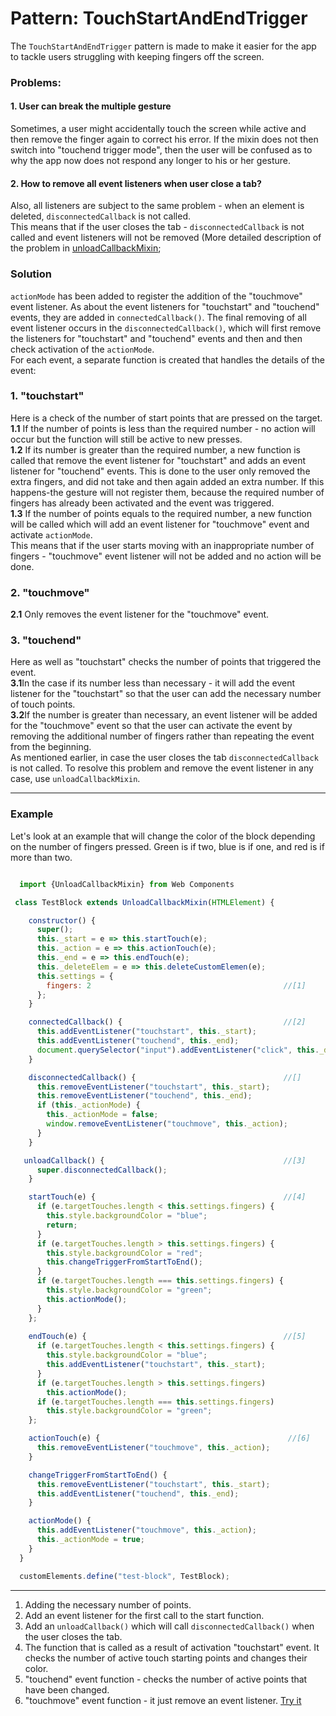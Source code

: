 # Pattern: TouchStartAndEndTrigger 
The `TouchStartAndEndTrigger` pattern is made to make it easier for the app to tackle users struggling with keeping fingers off the screen.

### Problems: 
#### 1. User can break the multiple gesture
Sometimes, a user might accidentally touch the screen while active and then remove the finger again to correct his error. 
If the mixin does not then switch into "touchend trigger mode", then the user will be confused as to why the app now does not respond 
any longer to his or her gesture.<br>
#### 2. How to remove all event listeners when user close a tab?
Also, all listeners are subject to the same problem - when an element is deleted, `disconnectedCallback` is not called.<br>
This means that if the user closes the tab - `disconnectedCallback` is not called and event listeners will not be removed (More detailed description of the problem in [unloadCallbackMixin](https://github.com/Halochkin/Components/tree/master/unloadCallbackMixin);

### Solution
 `actionMode` has been added to register the addition of the "touchmove" event listener. As about the event listeners for "touchstart" and "touchend" events, they are added in `connectedCallback()`. The final removing of all event listener occurs in the `disconnectedCallback()`, which will first remove the listeners for "touchstart" and "touchend" events and then and then check activation of the `actionMode`.<br>
For each event, a separate function is created that handles the details of the event:
### 1. "touchstart"
 Here is a check of the number of start points that are pressed on the target.<br>
**1.1**  If the number of points is less than the required number - no action will occur but the function will still be active to new presses. <br>
**1.2** If its number is greater than the required number, a new function is called that remove the event listener for "touchstart" and adds an event listener for "touchend" events. This is done to the user only removed the extra fingers, and did not take and then again added an extra number. If this happens-the gesture will not register them, because the required number of fingers has already been activated and the event was triggered.<br> 
**1.3** If the number of points equals to the required number, a new function will be called which will add an event listener for 
"touchmove" event and activate `actionMode`. <br> This means that if the user starts moving with an inappropriate number of fingers - "touchmove" event listener will not be added and no action will be done.
### 2. "touchmove"
**2.1** Only removes the event listener for the "touchmove" event.<br>
### 3. "touchend"
Here as well as "touchstart" checks the number of points that triggered the event.<br>
**3.1**In the case if its number less than necessary - it will add the event listener for the "touchstart" so that the user can add the necessary number of touch points.<br>
**3.2**If the number is greater than necessary, an event listener will be added for the "touchmove" event so that the user can activate the event by removing the additional number of fingers rather than repeating the event from the beginning.<br>
As mentioned earlier, in case the user closes the tab `disconnectedCallback` is not called. To resolve this problem and remove the event listener in any case, use `unloadCallbackMixin`. 
***
### Example 
Let's look at an example that will change the color of the block depending on the number of fingers pressed. Green is if two, blue is if one, and red is if more than two.
```javascript

  import {UnloadCallbackMixin} from Web Components

 class TestBlock extends UnloadCallbackMixin(HTMLElement) { 

    constructor() {
      super();
      this._start = e => this.startTouch(e);
      this._action = e => this.actionTouch(e);
      this._end = e => this.endTouch(e);
      this._deleteElem = e => this.deleteCustomElemen(e);
      this.settings = {
        fingers: 2                                           //[1]
      };
    }

    connectedCallback() {                                    //[2]
      this.addEventListener("touchstart", this._start);
      this.addEventListener("touchend", this._end);
      document.querySelector("input").addEventListener("click", this._deleteElem);
    }

    disconnectedCallback() {                                 //[]
      this.removeEventListener("touchstart", this._start);
      this.removeEventListener("touchend", this._end);
      if (this._actionMode) {
        this._actionMode = false;
        window.removeEventListener("touchmove", this._action);
      }
    }

   unloadCallback() {                                        //[3]
      super.disconnectedCallback();
    }

    startTouch(e) {                                          //[4]
      if (e.targetTouches.length < this.settings.fingers) {
        this.style.backgroundColor = "blue";
        return;
      }
      if (e.targetTouches.length > this.settings.fingers) {
        this.style.backgroundColor = "red";
        this.changeTriggerFromStartToEnd();
      }
      if (e.targetTouches.length === this.settings.fingers) {
        this.style.backgroundColor = "green";
        this.actionMode();
      }
    };
 
    endTouch(e) {                                            //[5]
      if (e.targetTouches.length < this.settings.fingers) {
        this.style.backgroundColor = "blue";
        this.addEventListener("touchstart", this._start);
      }
      if (e.targetTouches.length > this.settings.fingers)
        this.actionMode();
      if (e.targetTouches.length === this.settings.fingers)
        this.style.backgroundColor = "green";
    };

    actionTouch(e) {                                          //[6]
      this.removeEventListener("touchmove", this._action);
    }

    changeTriggerFromStartToEnd() {                           
      this.removeEventListener("touchstart", this._start);
      this.addEventListener("touchend", this._end);
    }

    actionMode() {                                            
      this.addEventListener("touchmove", this._action);
      this._actionMode = true;
    }
  }

  customElements.define("test-block", TestBlock);
```
***
1. Adding the necessary number of points.
2. Add an event listener for the first call to the start function.
3. Add an `unloadCallback()` which will call `disconnectedCallback()` when the user closes the tab.
4. The function that is called as a result of activation "touchstart" event. It checks the number of active touch starting points and changes their color.
5. "touchend" event function - checks the number of active points that have been changed.
6. "touchmove" event function - it just remove an event listener.
[Try it](https://rawgit.com/Halochkin/Components/master/Gestures/MultiFingerGestureMixin/demo/pattern.html)

